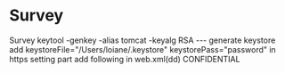 # Survey
Survey
keytool -genkey -alias tomcat -keyalg RSA --- generate keystore
add keystoreFile="/Users/loiane/.keystore" keystorePass="password" in https setting part
add following in web.xml(dd)
<user-data-constraint>
		<transport-guarantee>CONFIDENTIAL</transport-guarantee>
	</user-data-constraint>